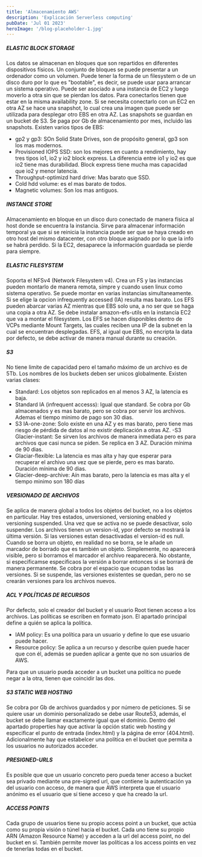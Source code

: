 ```yaml
---
title: 'Almacenamiento AWS'
description: 'Explicación Serverless computing'
pubDate: 'Jul 01 2023'
heroImage: '/blog-placeholder-1.jpg'
---
```




##### ELASTIC BLOCK STORAGE
Los datos se almacenan en bloques que son repartidos en diferentes dispositivos físicos. Un conjunto de bloques se puede presentar a un ordenador como un volumen. Puede tener la forma de un filesystem o de un disco duro por lo que es "bootable", es decir, se puede usar para arrancar un sistema operativo. Puede ser asociado a una instancia de EC2 y luego moverlo a otra sin que se pierdan los datos. Para conectarlos tienen que estar en la misma availability zone. Si se necesita conectarlo con un EC2 en otra AZ se hace una snapshot, lo cual crea una imagen que puede ser utilizada para desplegar otro EBS en otra AZ. Las snapshots se guardan en un bucket de S3. Se paga por Gb de almacenamiento por mes, incluido las snapshots. Existen varios tipos de EBS:
- gp2 y gp3: SOn Solid State Drives, son de propósito general, gp3 son los mas modernos.
- Provisioned IOPS SSD: son los mejores en cuanto a rendimiento, hay tres tipos io1, io2 y io2 block express. La diferencia entre io1 y io2 es que io2 tiene mas durabilidad. Block express tiene mucha mas capacidad que io2 y menor latencia.
- Throughput-optimizd hard drive: Mas barato que SSD.
- Cold hdd volume: es el mas barato de todos.
- Magnetic volumes: Son los mas antiguos.


##### INSTANCE STORE
Almacenamiento en bloque en un disco duro conectado de manera física al host donde se encuentra la instancia. Sirve para almacenar información temporal ya que si se reinicia la instancia puede ser que se haya creado en otro host del mismo datacenter, con otro bloque asignado por lo que la info se habrá perdido. Si la EC2, desaparece la información guardada se pierde para siempre.

##### ELASTIC FILESYSTEM 
Soporta el NFSv4 (Network Filesystem v4). Crea un FS y las instancias pueden montarlo de manera remota, simpre y cuando usen linux como sistema operativo. Se puede montar en varias instancias simultaneamente. Si se elige la opcion infrequently accessed (IA) resulta mas barato. Los EFS pueden abarcar varias AZ mientras que EBS solo una, a no ser que se haga una copia a otra AZ. Se debe instalar amazon-efs-utils en la instancia EC2 que va a montar el filesystem. Los EFS se hacen disponibles dentro de VCPs mediante Mount Targets, las cuales reciben una IP de la subnet en la cual se encuentran desplegadas. EFS, al igual que EBS, no encripta la data por defecto, se debe activar de manera manual durante su creación.

##### S3
No tiene limite de capacidad pero el tamaño máximo de un archivo es de 5Tb. Los nombres de los buckets deben ser unicos globalmente. Existen varias clases:
- Standard:  Los objetos son replicados en al menos 3 AZ, la latencia es baja.
- Standard IA (infrequent accesss): Igual que standard. Se cobra por Gb almacenados y es mas barato, pero se cobra por servir los archivos. Ademas el tiempo minimo de pago son 30 dias.
- S3 IA-one-zone: Solo existe en una AZ y es mas barato, pero tiene mas riesgo de pérdida de datos al no existir deplicación a otras AZ.
-S3 Glacier-instant: Se sirven los archivos de manera inmediata pero es para archivos que casi nunca se piden. Se replica en 3 AZ. Duración mínima de 90 dias.
- Glaciar-flexible: La latencia es mas alta y hay que esperar para recuperar el archivo una vez que se pierde, pero es mas barato. Duración mínima de 90 dias.
- Glacier-deep-archive: Aín mas barato, pero la latencia es mas alta y el tiempo minimo son 180 días

##### VERSIONADO DE ARCHIVOS
Se aplica de manera global a todos los objetos del bucket, no a los objetos en particular. Hay tres estados, unversioned, versioning enabled y versioning suspended. Una vez que se activa no se puede desactivar, solo suspender. Los archivos tienen un version-id, ypor defecto se mostrará la última versión. Si las versiones estan desactivadas el version-id es null. Cuando se borra un objeto, en realidad no se borra, se le añade un marcador de borrado que es también un objeto. Simplemente, no aparecerá visible, pero si borramos el marcador el archivo reaparecerá. No obstante, si especificamse especificaos la versión a borrar entonces si se borrará de manera permanente. Se cobra por el espacio que ocupan todas las versiones. Si se suspende, las versiones existentes se quedan, pero no se crearán versiones para los archivos nuevos.

##### ACL Y POLÍTICAS DE RECURSOS
Por defecto, solo el creador del bucket y el usuario Root tienen acceso a los archivos. Las políticas se escriben en formato json. El apartado principal define a quién se aplica la política.
- IAM policy: Es una política para un usuario y define lo que ese usuario puede hacer.
- Resource policy: Se aplica a un recurso y describe quien puede hacer que con él, además se pueden aplicar a gente que no son usuarios de AWS.

Para que un usuario pueda acceder a un bucket una política no puede negar a la otra, tienen que coincidir las dos.

##### S3 STATIC WEB HOSTING
Se cobra por Gb de archivos guardados y por número de peticiones. Si se quiere usar un dominio personalizado se debe usar Route53, además, el bucket se debe llamar exactamente igual que el dominio. Dentro del apartado properties hay que activar la opción static web hosting y especificar el punto de entrada (index.html) y la página de error (404.html). Adicionalmente hay que estabelcer una política en el bucket que permita a los usuarios no autorizados acceder.

##### PRESIGNED-URLS
Es posible que que un usuario concreto pero pueda tener acceso a bucket sea privado mediante una pre-signed url, que contiene la autenticación ya del usuario con acceso, de manera que AWS interpreta que el usuario anónimo es el usuario que sí tiene acceso y que ha creado la url.

##### ACCESS POINTS
Cada grupo de usuarios tiene su propio access point a un bucket, que actúa como su propia visión o  túnel hacia el bucket. Cada uno tiene su propio ARN (Amazon Resource Name) y acceden a la url del access point, no del bucket en sí. También permite mover las políticas a los access points en vez de tenerlas todas en el bucket.


